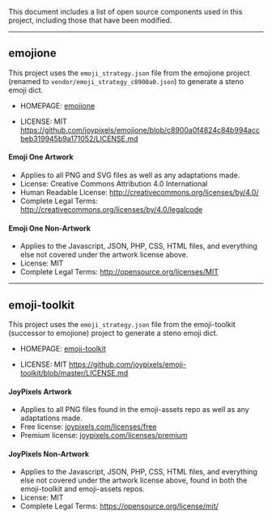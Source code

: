 This document includes a list of open source components used in this project, including those that have been modified.

--------

## emojione

This project uses the `emoji_strategy.json` file from the emojione project (renamed to `vendor/emoji_strategy_c8900a0.json`) to generate a steno emoji dict.

* HOMEPAGE: [emojione](https://github.com/joypixels/emojione)

* LICENSE: MIT <https://github.com/joypixels/emojione/blob/c8900a0f4824c84b994accbeb319945b9a171052/LICENSE.md>

#### Emoji One Artwork

*  Applies to all PNG and SVG files as well as any adaptations made.
*  License: Creative Commons Attribution 4.0 International
*  Human Readable License: http://creativecommons.org/licenses/by/4.0/
*  Complete Legal Terms: http://creativecommons.org/licenses/by/4.0/legalcode


#### Emoji One Non-Artwork

*  Applies to the Javascript, JSON, PHP, CSS, HTML files, and everything else not covered under the artwork license above.
*  License: MIT
*  Complete Legal Terms: http://opensource.org/licenses/MIT

--------

## emoji-toolkit

This project uses the `emoji_strategy.json` file from the emoji-toolkit (successor to emojione) project to generate a steno emoji dict.

* HOMEPAGE: [emoji-toolkit](https://github.com/joypixels/emoji-toolkit)

* LICENSE: MIT <https://github.com/joypixels/emoji-toolkit/blob/master/LICENSE.md>

#### JoyPixels Artwork

*  Applies to all PNG files found in the emoji-assets repo as well as any adaptations made.
*  Free license: [joypixels.com/licenses/free](https://www.joypixels.com/licenses/free)
*  Premium license: [joypixels.com/licenses/premium](https://www.joypixels.com/licenses/premium)


#### JoyPixels Non-Artwork

*  Applies to the Javascript, JSON, PHP, CSS, HTML files, and everything else not covered under the artwork license above, found in both the emoji-toolkit and emoji-assets repos.
*  License: MIT
*  Complete Legal Terms: https://opensource.org/license/mit/
